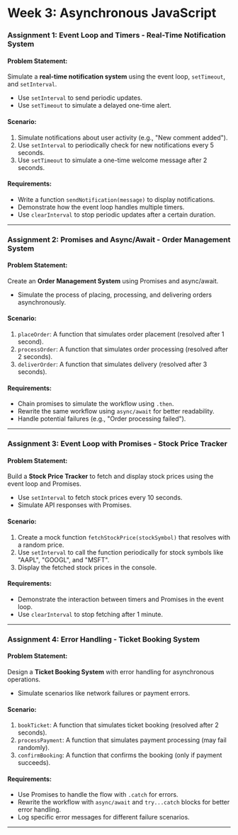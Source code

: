 # Week 3: Asynchronous JavaScript 
### Assignment 1: **Event Loop and Timers - Real-Time Notification System**

#### **Problem Statement:**
Simulate a **real-time notification system** using the event loop, `setTimeout`, and `setInterval`.  
- Use `setInterval` to send periodic updates.  
- Use `setTimeout` to simulate a delayed one-time alert.  

#### **Scenario:**
1. Simulate notifications about user activity (e.g., "New comment added").  
2. Use `setInterval` to periodically check for new notifications every 5 seconds.  
3. Use `setTimeout` to simulate a one-time welcome message after 2 seconds.  

#### **Requirements:**
- Write a function `sendNotification(message)` to display notifications.  
- Demonstrate how the event loop handles multiple timers.  
- Use `clearInterval` to stop periodic updates after a certain duration.  

---

### Assignment 2: **Promises and Async/Await - Order Management System**

#### **Problem Statement:**
Create an **Order Management System** using Promises and async/await.  
- Simulate the process of placing, processing, and delivering orders asynchronously.  

#### **Scenario:**
1. `placeOrder`: A function that simulates order placement (resolved after 1 second).  
2. `processOrder`: A function that simulates order processing (resolved after 2 seconds).  
3. `deliverOrder`: A function that simulates delivery (resolved after 3 seconds).  

#### **Requirements:**
- Chain promises to simulate the workflow using `.then`.  
- Rewrite the same workflow using `async/await` for better readability.  
- Handle potential failures (e.g., "Order processing failed").  

---

### Assignment 3: **Event Loop with Promises - Stock Price Tracker**

#### **Problem Statement:**
Build a **Stock Price Tracker** to fetch and display stock prices using the event loop and Promises.  
- Use `setInterval` to fetch stock prices every 10 seconds.  
- Simulate API responses with Promises.  

#### **Scenario:**
1. Create a mock function `fetchStockPrice(stockSymbol)` that resolves with a random price.  
2. Use `setInterval` to call the function periodically for stock symbols like "AAPL", "GOOGL", and "MSFT".  
3. Display the fetched stock prices in the console.  

#### **Requirements:**
- Demonstrate the interaction between timers and Promises in the event loop.  
- Use `clearInterval` to stop fetching after 1 minute.  

---

### Assignment 4: **Error Handling - Ticket Booking System**

#### **Problem Statement:**
Design a **Ticket Booking System** with error handling for asynchronous operations.  
- Simulate scenarios like network failures or payment errors.  

#### **Scenario:**
1. `bookTicket`: A function that simulates ticket booking (resolved after 2 seconds).  
2. `processPayment`: A function that simulates payment processing (may fail randomly).  
3. `confirmBooking`: A function that confirms the booking (only if payment succeeds).  

#### **Requirements:**
- Use Promises to handle the flow with `.catch` for errors.  
- Rewrite the workflow with `async/await` and `try...catch` blocks for better error handling.  
- Log specific error messages for different failure scenarios.  

---

